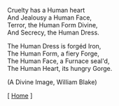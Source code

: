 
Cruelty has a Human heart  
And Jealousy a Human Face,  
Terror, the Human Form Divine,  
And Secrecy, the Human Dress.  

The Human Dress is forgéd Iron,  
The Human Form, a fiery Forge,  
The Human Face, a Furnace seal'd,  
The Human Heart, its hungry Gorge.

(A Divine Image, William Blake)


[ [Home](index.md) ]
